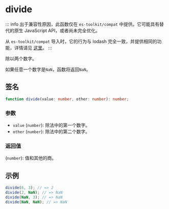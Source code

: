 # divide

::: info
出于兼容性原因，此函数仅在 `es-toolkit/compat` 中提供。它可能具有替代的原生 JavaScript API，或者尚未完全优化。

从 `es-toolkit/compat` 导入时，它的行为与 lodash 完全一致，并提供相同的功能，详情请见 [这里](../../../compatibility.md)。
:::

除以两个数字。

如果任意一个数字是`NaN`，函数将返回`NaN`。

## 签名

```typescript
function divide(value: number, other: number): number;
```

### 参数

- `value` (`number`): 除法中的第一个数字。
- `other` (`number`): 除法中的第二个数字。

### 返回值

(`number`): 值和其他的商。

## 示例

```typescript
divide(6, 3); // => 2
divide(2, NaN); // => NaN
divide(NaN, 3); // => NaN
divide(NaN, NaN); // => NaN
```